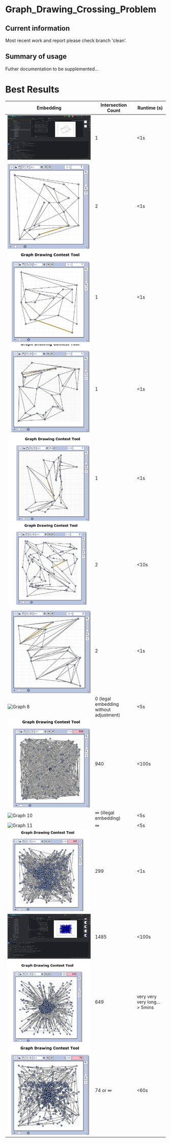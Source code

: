 # Graph_Drawing_Crossing_Problem
## Current information
Most recent work and report please check branch 'clean'.
## Summary of usage
Futher documentation to be supplemented...

# Best Results
| Embedding        | Intersection Count | Runtime (s) |
|----------------------------|--------------------|-------------|
| ![Graph 1](https://github.com/Assignmentsymbol/graph_crossing/blob/c5d711af630a4a600dc8f9deff5c8f14520fe6fd/python/pics/g1.png) | 1                 | <1s       |
| ![Graph 2](https://github.com/Assignmentsymbol/graph_crossing/blob/c5d711af630a4a600dc8f9deff5c8f14520fe6fd/python/pics/g2.png) | 2                 | <1s       |
| ![Graph 3](https://github.com/Assignmentsymbol/graph_crossing/blob/669b91df9aaacf3af26dbdefcba1eae2401d952b/python/pics/g3.png) | 1                 | <1s       |
| ![Graph 4](https://github.com/Assignmentsymbol/graph_crossing/blob/c5d711af630a4a600dc8f9deff5c8f14520fe6fd/python/pics/g4.png) | 1                 | <1s       |
| ![Graph 5](https://github.com/Assignmentsymbol/graph_crossing/blob/c5d711af630a4a600dc8f9deff5c8f14520fe6fd/python/pics/g5.png) | 1                 | <1s      |
| ![Graph 6](https://github.com/Assignmentsymbol/graph_crossing/blob/c5d711af630a4a600dc8f9deff5c8f14520fe6fd/python/pics/g6.png) | 2                 | <10s       |
| ![Graph 7](https://github.com/Assignmentsymbol/graph_crossing/blob/669b91df9aaacf3af26dbdefcba1eae2401d952b/python/pics/g7.png)| 2                 | <1s      |
| ![Graph 8](https://github.com/Assignmentsymbol/graph_crossing/blob/c5d711af630a4a600dc8f9deff5c8f14520fe6fd/python/pics/g8.png) | 0 (legal embedding without adjustment)               | <5s       |
| ![Graph 9](https://github.com/Assignmentsymbol/graph_crossing/blob/c5d711af630a4a600dc8f9deff5c8f14520fe6fd/python/pics/g9.png) | 940                | <100s|
| ![Graph 10](https://github.com/Assignmentsymbol/graph_crossing/blob/c5d711af630a4a600dc8f9deff5c8f14520fe6fd/python/pics/g10.png) | ∞ (illegal embedding)                 | <5s       |
| ![Graph 11](https://github.com/Assignmentsymbol/graph_crossing/blob/c5d711af630a4a600dc8f9deff5c8f14520fe6fd/python/pics/g11.png) | ∞                 | <5s       |
| ![Graph 12](https://github.com/Assignmentsymbol/graph_crossing/blob/c5d711af630a4a600dc8f9deff5c8f14520fe6fd/python/pics/g12.png) | 299               | <1s       |
| ![Graph 13](https://github.com/Assignmentsymbol/graph_crossing/blob/c5d711af630a4a600dc8f9deff5c8f14520fe6fd/python/pics/g13.png) | 1485              | <100s       |
| ![Graph 14](https://github.com/Assignmentsymbol/graph_crossing/blob/c5d711af630a4a600dc8f9deff5c8f14520fe6fd/python/pics/g14.png) | 649                 | very very very long... > 5mins       |
| ![Graph 15](https://github.com/Assignmentsymbol/graph_crossing/blob/c5d711af630a4a600dc8f9deff5c8f14520fe6fd/python/pics/g15.png) | 74 or ∞                | <60s       |



